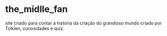 # the_midlle_fan
 site criado para contar a história da criação do grandioso mundo criado por Tolkien, curiosidades e quiz.
